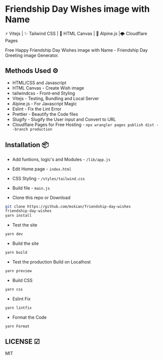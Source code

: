 # Friendship Day Wishes image with Name

⚡ Vitejs | ✨ Tailwind CSS | 📸 HTML Canvas  | 🎩 Alpine.js |🌩 Cloudflare Pages  

Free Happy Friendship Day Wishes image with Name - Friendship Day Greeting image Generator.  

## Methods Used ⚙

- HTML/CSS and Javascript
- HTML Canvas - Create Wish image
- tailwindcss - Front-end Styling
- Vitejs - Testing, Bundling and Local Server
- Alpine.js - For Javascript Magic
- Eslint - Fix the Lint Error
- Prettier - Beautify the Code files
- Slugify - Slugify the User input and Convert to URL
- Cloudflare Pages for Free Hosting - `npx wrangler pages publish dist --branch production`

## Installation 📦

- Add funtions, logic's and Modules - `/lib/app.js`
- Edit Home page - `index.html`
- CSS Styling - `/styles/tailwind.css`
- Build file - `main.js`

- Clone this repo or Download

```sh
git clone https://github.com/mskian/friendship-day-wishes
friendship-day-wishes
yarn install
```

- Test the site

```sh
yarn dev
```

- Build the site

```sh
yarn build
```

- Test the production Build on Localhost

```sh
yarn preview
```

- Build CSS

```sh
yarn css
```

- Eslint Fix

```sh
yarn lintfix
```

- Format the Code

```sh
yarn Format
```

## LICENSE ☑

MIT
